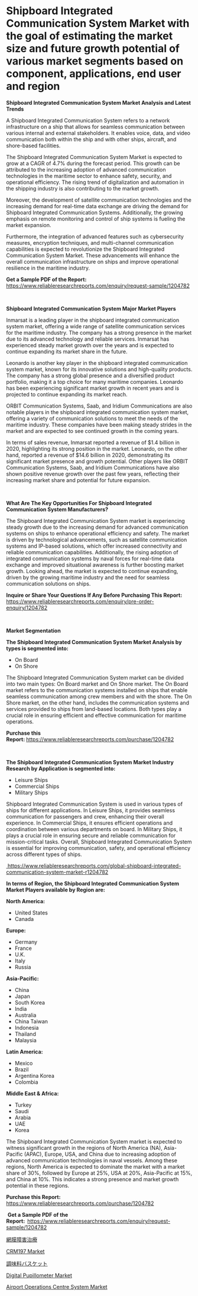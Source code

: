 <p><h1>Shipboard Integrated Communication System Market with the goal of estimating the market size and future growth potential of various market segments based on component, applications, end user and region</h1></p><p><strong>Shipboard Integrated Communication System Market Analysis and Latest Trends</strong></p>
<p><p>A Shipboard Integrated Communication System refers to a network infrastructure on a ship that allows for seamless communication between various internal and external stakeholders. It enables voice, data, and video communication both within the ship and with other ships, aircraft, and shore-based facilities. </p><p>The Shipboard Integrated Communication System Market is expected to grow at a CAGR of 4.7% during the forecast period. This growth can be attributed to the increasing adoption of advanced communication technologies in the maritime sector to enhance safety, security, and operational efficiency. The rising trend of digitalization and automation in the shipping industry is also contributing to the market growth.</p><p>Moreover, the development of satellite communication technologies and the increasing demand for real-time data exchange are driving the demand for Shipboard Integrated Communication Systems. Additionally, the growing emphasis on remote monitoring and control of ship systems is fueling the market expansion.</p><p>Furthermore, the integration of advanced features such as cybersecurity measures, encryption techniques, and multi-channel communication capabilities is expected to revolutionize the Shipboard Integrated Communication System Market. These advancements will enhance the overall communication infrastructure on ships and improve operational resilience in the maritime industry.</p></p>
<p><strong>Get a Sample PDF of the Report:&nbsp;</strong> <a href="https://www.reliableresearchreports.com/enquiry/request-sample/1204782">https://www.reliableresearchreports.com/enquiry/request-sample/1204782</a></p>
<p>&nbsp;</p>
<p><strong>Shipboard Integrated Communication System Major Market Players</strong></p>
<p><p>Inmarsat is a leading player in the shipboard integrated communication system market, offering a wide range of satellite communication services for the maritime industry. The company has a strong presence in the market due to its advanced technology and reliable services. Inmarsat has experienced steady market growth over the years and is expected to continue expanding its market share in the future.</p><p>Leonardo is another key player in the shipboard integrated communication system market, known for its innovative solutions and high-quality products. The company has a strong global presence and a diversified product portfolio, making it a top choice for many maritime companies. Leonardo has been experiencing significant market growth in recent years and is projected to continue expanding its market reach.</p><p>ORBIT Communication Systems, Saab, and Iridium Communications are also notable players in the shipboard integrated communication system market, offering a variety of communication solutions to meet the needs of the maritime industry. These companies have been making steady strides in the market and are expected to see continued growth in the coming years.</p><p>In terms of sales revenue, Inmarsat reported a revenue of $1.4 billion in 2020, highlighting its strong position in the market. Leonardo, on the other hand, reported a revenue of $14.6 billion in 2020, demonstrating its significant market presence and growth potential. Other players like ORBIT Communication Systems, Saab, and Iridium Communications have also shown positive revenue growth over the past few years, reflecting their increasing market share and potential for future expansion.</p></p>
<p>&nbsp;</p>
<p><strong>What Are The Key Opportunities For Shipboard Integrated Communication System Manufacturers?</strong></p>
<p><p>The Shipboard Integrated Communication System market is experiencing steady growth due to the increasing demand for advanced communication systems on ships to enhance operational efficiency and safety. The market is driven by technological advancements, such as satellite communication systems and IP-based solutions, which offer increased connectivity and reliable communication capabilities. Additionally, the rising adoption of integrated communication systems by naval forces for real-time data exchange and improved situational awareness is further boosting market growth. Looking ahead, the market is expected to continue expanding, driven by the growing maritime industry and the need for seamless communication solutions on ships.</p></p>
<p><strong>Inquire or Share Your Questions If Any Before Purchasing This Report:</strong> <a href="https://www.reliableresearchreports.com/enquiry/pre-order-enquiry/1204782">https://www.reliableresearchreports.com/enquiry/pre-order-enquiry/1204782</a></p>
<p>&nbsp;</p>
<p><strong>Market Segmentation</strong></p>
<p><strong>The Shipboard Integrated Communication System Market Analysis by types is segmented into:</strong></p>
<p><ul><li>On Board</li><li>On Shore</li></ul></p>
<p><p>The Shipboard Integrated Communication System market can be divided into two main types: On Board market and On Shore market. The On Board market refers to the communication systems installed on ships that enable seamless communication among crew members and with the shore. The On Shore market, on the other hand, includes the communication systems and services provided to ships from land-based locations. Both types play a crucial role in ensuring efficient and effective communication for maritime operations.</p></p>
<p><strong>Purchase this Report:&nbsp;</strong><a href="https://www.reliableresearchreports.com/purchase/1204782">https://www.reliableresearchreports.com/purchase/1204782</a></p>
<p>&nbsp;</p>
<p><strong>The Shipboard Integrated Communication System Market Industry Research by Application is segmented into:</strong></p>
<p><ul><li>Leisure Ships</li><li>Commercial Ships</li><li>Military Ships</li></ul></p>
<p><p>Shipboard Integrated Communication System is used in various types of ships for different applications. In Leisure Ships, it provides seamless communication for passengers and crew, enhancing their overall experience. In Commercial Ships, it ensures efficient operations and coordination between various departments on board. In Military Ships, it plays a crucial role in ensuring secure and reliable communication for mission-critical tasks. Overall, Shipboard Integrated Communication System is essential for improving communication, safety, and operational efficiency across different types of ships.</p></p>
<p><a href="https://www.reliableresearchreports.com/global-shipboard-integrated-communication-system-market-r1204782">&nbsp;https://www.reliableresearchreports.com/global-shipboard-integrated-communication-system-market-r1204782</a></p>
<p><strong>In terms of Region, the Shipboard Integrated Communication System Market Players available by Region are:</strong></p>
<p>
    <p> <strong> North America: </strong>
        <ul>
            <li>United States</li>
            <li>Canada</li>
        </ul>
        </p> 
    <p> <strong> Europe: </strong>
        <ul>
            <li>Germany</li>
            <li>France</li>
            <li>U.K.</li>
            <li>Italy</li>
            <li>Russia</li>
        </ul>
        </p> 
    <p> <strong> Asia-Pacific: </strong>
        <ul>
            <li>China</li>
            <li>Japan</li>
            <li>South Korea</li>
            <li>India</li>
            <li>Australia</li>
            <li>China Taiwan</li>
            <li>Indonesia</li>
            <li>Thailand</li>
            <li>Malaysia</li>
        </ul>
        </p> 
    <p> <strong> Latin America: </strong>
        <ul>
            <li>Mexico</li>
            <li>Brazil</li>
            <li>Argentina Korea</li>
            <li>Colombia</li>
        </ul>
        </p> 
    <p> <strong> Middle East & Africa: </strong>
        <ul>
            <li>Turkey</li>
            <li>Saudi</li>
            <li>Arabia</li>
            <li>UAE</li>
            <li>Korea</li>
        </ul>
    </p>
    </p>
<p><p>The Shipboard Integrated Communication System market is expected to witness significant growth in the regions of North America (NA), Asia-Pacific (APAC), Europe, USA, and China due to increasing adoption of advanced communication technologies in naval vessels. Among these regions, North America is expected to dominate the market with a market share of 30%, followed by Europe at 25%, USA at 20%, Asia-Pacific at 15%, and China at 10%. This indicates a strong presence and market growth potential in these regions.</p></p>
<p><strong>Purchase this Report: </strong><a href="https://www.reliableresearchreports.com/purchase/1204782">https://www.reliableresearchreports.com/purchase/1204782</a></p>
<p>&nbsp;<strong>Get a Sample PDF of the Report:&nbsp;&nbsp;</strong><a href="https://www.reliableresearchreports.com/enquiry/request-sample/1204782">https://www.reliableresearchreports.com/enquiry/request-sample/1204782</a></p>
<p><strong></strong></p>
<p><p><a href="https://medium.com/@oswaldoavarro768546/%E7%B6%B2%E8%86%9C%E7%96%BE%E6%82%A3%E6%B2%BB%E7%99%82%E5%B8%82%E5%A0%B4%E3%81%AE%E8%AA%BF%E6%9F%BB%E3%83%AC%E3%83%9D%E3%83%BC%E3%83%88-%E3%81%9D%E3%81%AE%E6%AD%B4%E5%8F%B2%E3%81%A82024%E5%B9%B4%E3%81%8B%E3%82%892031%E5%B9%B4%E3%81%BE%E3%81%A7%E3%81%AE%E4%BA%88%E6%B8%AC-10bab41e74cf">網膜障害治療</a></p><p><a href="https://medium.com/@ava.cameron95664/crm197-market-comprehensive-assessment-by-type-application-and-geography-02febcec94ab">CRM197 Market</a></p><p><a href="https://github.com/one-cool-chick/Market-Research-Report-List-1/blob/main/242610342261.md">調味料バスケット</a></p><p><a href="https://medium.com/@adam.dyer78678/digital-pupillometer-market-comprehensive-assessment-by-type-application-and-geography-970db8aee6e7">Digital Pupillometer Market</a></p><p><a href="https://github.com/dimitrishawkinswaynenp91rgz/Market-Research-Report-List-2/blob/main/airport-operations-centre-system-market.md">Airport Operations Centre System Market</a></p></p>